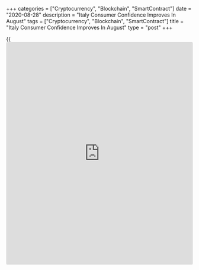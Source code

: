 +++
categories = ["Cryptocurrency", "Blockchain", "SmartContract"]
date = "2020-08-28"
description = "Italy Consumer Confidence Improves In August"
tags = ["Cryptocurrency", "Blockchain", "SmartContract"]
title = "Italy Consumer Confidence Improves In August"
type = "post"
+++

{{<iframe id="large-banner" src="https://www.bounty.group/#slide=25.0" width="100%" height="600" scrolling="no" style="border: 0px solid rgb(216, 221, 230); border-radius: 3px;">}}

Italy's consumer confidence improved in August, survey results from the
statistical office ISTAT showed on Friday.

The consumer confidence rose to 100.8 in August from 100.1 in July.
Economists had forecast a score of 100.0.

The manufacturing confidence index increased to 86.1 in August from 85.3
in July. Economists had forecast a score of 88.9.

The economic sentiment index rose to 90.1 in August from 85.9 in the
prior month.

The [business][1] confidence rose to 80.8 in August from 77.0 in the
preceding month.

In construction, the sentiment index rose to 132.6 from 129.7.

The indicator for services sector rose to 74.7 from 66.0 in July and
that for retail increased to 94.0 from 86.7.

Separate data from Istat showed that the producer prices declined 4.2
percent yearly in July.

On a month-on-month basis, producer prices rose 0.2 percent in July.

In the domestic market, producer prices rose 0.4 percent month-on-month
and declined by 5.4 percent from a year ago in July.

Producer prices in the foreign market fell by 0.2 percent monthly in
August and decreased 0.9 percent annually.

For comments and feedback [contact](https://www.playgroundfx.com/contact/): editorial@rtt[news](https://www.letsplayfx.com/blog/forex-news-website/).com

[Economic News][2]

 **What parts of the world are seeing the best (and worst) economic
performances lately? Click[here][3] to check out our [Econ Scorecard][3]
and find out! See up-to-the-moment [ranking](https://www.playgroundfx.com/blog/crypto-exchange-ranking/)s for the best and worst
performers in [GDP][4], [unemployment rate][5], [inflation][6] and much
more.**

   1. www.rtt[news](https://www.letsplayfx.com/blog/forex-news-website/).com/Content/Business.aspx
   2. www.rtt[news](https://www.letsplayfx.com/blog/forex-news-website/).com/Content/EconomicNews.aspx
   3. www.rtt[news](https://www.letsplayfx.com/blog/forex-news-website/).com/economic-scorecard/world-rank/unemployment-rate/highest-performance.aspx
   4. www.rtt[news](https://www.letsplayfx.com/blog/forex-news-website/).com/economic-scorecard/world-rank/GDP/highest-performance.aspx
   5. www.rtt[news](https://www.letsplayfx.com/blog/forex-news-website/).com/economic-scorecard/world-rank/unemployment-rate/lowest-performance.aspx
   6. www.rtt[news](https://www.letsplayfx.com/blog/forex-news-website/).com/economic-scorecard/world-rank/CPI/highest-performance.aspx